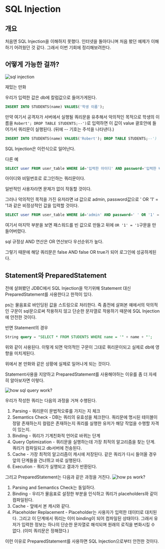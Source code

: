 # SQL Injection

## 개요
처음엔 SQL Injection을 이해하지 못했다. 인터넷을 돌아다니며 처음 봤던 예제가 이해하기 어려웠던 것 같다. 그래서 이번 기회에 정리해보려한다.

## 어떻게 가능한 걸까?

![sql injection](https://i.namu.wiki/i/esuAtoL2BOZZcWfL7pF7GCwmNRoLRXchd44WBOjLPWC1c_oTAzN2bC8iVcpB7yNOK_TPTF_0-OJGznovhaNmn2AWuO45VMpABVr8Ay3WSLcN4j32Ohs1A2h_XaIQjj5GOLAadv0YdEul6OF-1cimSg.webp)

재밌는 만화

우리가 입력한 값은 db에 칼럼값으로 들어가게된다.

```sql
INSERT INTO STUDENTS(name) VALUES('학생 이름');
```
만약 여기서 공격자가 서버에서 실행될 쿼리문을 유추해서 악의적인 목적으로 학생의 이름을 `Robert'; DROP TABLE STUDENTS;--')`로 입력하면 이 값이 value 괄호안에 들어가서 쿼리문이 실행된다. (뒤에 -- 기호는 주석을 나타낸다.)

```sql
INSERT INTO STUDENTS(name) VALUES('Robert'); DROP TABLE STUDENTS;--')
```
SQL Injection은 이런식으로 일어난다.

다른 예

```sql
SELECT user FROM user_table WHERE id='입력한 아이디' AND password='입력한 비밀번호';
```

아이디와 비밀번호로 로그인하는 쿼리문이다.

일반적인 사용자라면 문제가 없이 작동할 것이다.

그러나 악의적인 목적을 가진 유저라면
id 값으로 admin, password값으로 ' OR '1' = '1과 같은 비정상적인 값을 입력할 것이다.

```sql
SELECT user FROM user_table WHERE id='admin' AND password=' ' OR '1' = '1';
```

여기서 마지막 부분을 보면 패스워드를 빈 값으로 만들고 뒤에 `OR '1' = '1`구문을 만들어버렸다.

sql 규정상 AND 연산은 OR 연산보다 우선순위가 높다.

그렇기 때문에 해당 쿼리문은 false AND false OR true가 되어 로그인에 성공하게된다.

## Statement와 PreparedStatement 

전에 살펴봤던 JDBC에서 SQL Injection을 막기위해 Statement 대신 PreparedStatement를 사용한다고 한적이 있다.

ps는 물음표로 바인딩된 값을 스트링으로 처리한다. 즉 좀전에 살펴본 예에서의 악의적인 구문이 sql문으로써 작용하지 않고 단순한 문자열로 작용하기 때문에 SQL Injection에 안전한 것이다.

반면 Statement의 경우
```sql
String query = "SELECT * FROM STUDENTS WHERE name = '" + name + "';
```
위와 같이 사용된다. 이렇게 되면 악의적인 구문이 그대로 쿼리문이되고 실제로 db에 영향을 미치게된다.

위에서 본 만화와 같은 상황에 실제로 일어나게 되는 것이다.

Statement사용을 지양하고 PreparedStatement를 사용해야하는 이유를 좀 더 자세히 알아보자면 이렇다.

![how sql query work?](https://www.securityjourney.com/hubfs/fig1.png)

우리가 작성한 쿼리는 다음의 과정을 거쳐 수행된다.

1. Parsing - 쿼리문이 문법적오류를 가지는 지 체크
2. Semantics Check - DB는 쿼리의 유효성을 체크한다. 쿼리문에 명시된 테이블이 정말 존재하는지 컬럼은 존재하는지 쿼리를 실행한 유저가 해당 작업을 수행할 자격이 있는지.
3. Binding - 쿼리가 기계친화적 언어로 바뀌는 단계
4. Query Optimization - 쿼리문을 실행하는데 가장 최적의 알고리즘을 찾는 단계. 쿼리가 컴파일되고 db서버에 전송된다.
5. Cache - 가장 최적의 알고리즘이 캐시에 저장된다. 같은 쿼리가 다시 들어올 경우 앞의 단계들을 건너뛰고 바로 실행된다.
6. Execution - 쿼리가 실행되고 결과가 반환된다.

그리고 PreparedStatement는 다음과 같은 과정을 거친다.
![how ps work?](https://www.securityjourney.com/hubfs/fig2.png)
1. Parsing and Semantics Check는 동일하다.
2. Binding - 우리가 물음표로 설정한 부분을 인식하고 쿼리가 placeholders와 같이 컴파일된다. 
3. Cache - 앞에서 본 캐시와 같다.
4. Placeholder Replacement - Placeholder는 사용자가 입력한 데이터로 대치된다. 그리고 이 단계에서 쿼리는 이미 binding이 되어 컴파일된 상태이다. 그래서 유저가 입력한 정보는 하나의 단순한 문자열로 해석되며 원래의 로직을 변화시킬 수 없다. (이미 쿼리문은 정해졌다.)

이런 이유로 PreparedStatement를 사용하면 SQL Injection으로부터 안전한 것이다.







